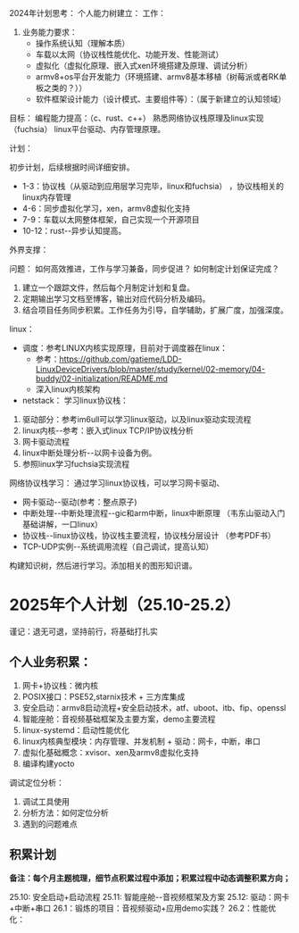 2024年计划思考：
个人能力树建立：
工作：
1. 业务能力要求： 
    * 操作系统认知（理解本质）
    * 车载以太网（协议栈性能优化、功能开发、性能测试）
    * 虚拟化（虚拟化原理、嵌入式xen环境搭建及原理、调试分析）
    * armv8+os平台开发能力（环境搭建、armv8基本移植（树莓派或者RK单板之类的？））
    * 软件框架设计能力（设计模式、主要组件等）：（属于新建立的认知领域）

目标：
    编程能力提高：（c、rust、c++）
    熟悉网络协议栈原理及linux实现（fuchsia）
    linux平台驱动、内存管理原理。

计划：

初步计划，后续根据时间详细安排。
   * 1-3：协议栈（从驱动到应用层学习完毕，linux和fuchsia） ，协议栈相关的linux内存管理
   * 4-6：同步虚拟化学习，xen，armv8虚拟化支持
   * 7-9：车载以太网整体框架，自己实现一个开源项目
   * 10-12：rust--异步认知提高。

外界支撑：

问题：
如何高效推进，工作与学习兼备，同步促进？
如何制定计划保证完成？


1. 建立一个跟踪文件，然后每个月制定计划和复盘。
2. 定期输出学习文档至博客，输出对应代码分析及编码。
3. 结合项目任务同步积累。工作任务为引导，自学辅助，扩展广度，加强深度。


linux：
* 调度：参考LINUX内核实现原理，目前对于调度器在linux：
    * 参考：https://github.com/gatieme/LDD-LinuxDeviceDrivers/blob/master/study/kernel/02-memory/04-buddy/02-initialization/README.md
    * 深入linux内核架构
* netstack：
学习linux协议栈：
1. 驱动部分：参考im6ull可以学习linux驱动，以及linux驱动实现流程
2. linux内核--参考：嵌入式linux TCP/IP协议栈分析
3.  网卡驱动流程
4. linux中断处理分析--以网卡设备为例。
5. 参照linux学习fuchsia实现流程

网络协议栈学习：
通过学习linux协议栈，可以学习网卡驱动、
* 网卡驱动--驱动(参考：整点原子)
* 中断处理--中断处理流程--gic和arm中断，linux中断原理 （韦东山驱动入门基础讲解，一口linux）
* 协议栈--linux协议栈，协议栈主要流程，协议栈分层设计 （参考PDF书）
* TCP-UDP实例--系统调用流程（自己调试，提高认知）

构建知识树，然后进行学习。添加相关的图形知识谱。

# 2025年个人计划（25.10-25.2）

谨记：退无可退，坚持前行，将基础打扎实

## 个人业务积累：

1. 网卡+协议栈：微内核
2. POSIX接口：PSE52,starnix技术 + 三方库集成
3. 安全启动：armv8启动流程+安全启动技术，atf、uboot、itb、fip、openssl
4. 智能座舱：音视频基础框架及主要方案，demo主要流程
5. linux-systemd：启动性能优化
6. linux内核典型模块：内存管理、并发机制 + 驱动：网卡，中断，串口
7. 虚拟化基础概念：xvisor、xen及armv8虚拟化支持
8. 编译构建yocto

调试定位分析：
1. 调试工具使用
2. 分析方法：如何定位分析
3. 遇到的问题难点

## 积累计划

**备注：每个月主题梳理，细节点积累过程中添加；积累过程中动态调整积累方向；**

25.10: 安全启动+启动流程
25.11: 智能座舱--音视频框架及方案
25.12: 驱动：网卡+中断+串口
26.1：锻炼的项目：音视频驱动+应用demo实践？
26.2：性能优化：